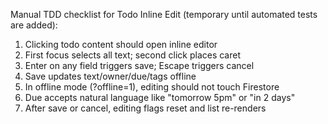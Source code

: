 Manual TDD checklist for Todo Inline Edit (temporary until automated tests are added):

1) Clicking todo content should open inline editor
2) First focus selects all text; second click places caret
3) Enter on any field triggers save; Escape triggers cancel
4) Save updates text/owner/due/tags offline
5) In offline mode (?offline=1), editing should not touch Firestore
6) Due accepts natural language like "tomorrow 5pm" or "in 2 days"
7) After save or cancel, editing flags reset and list re-renders

